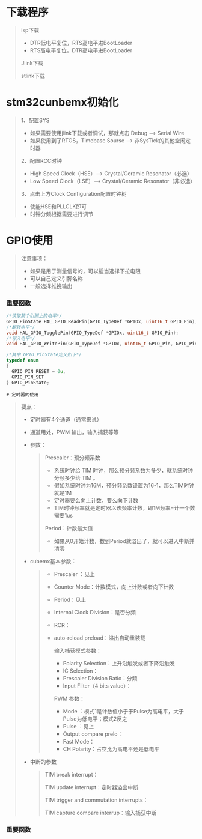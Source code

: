 # 下载程序

> isp下载
>
> - DTR低电平复位，RTS高电平进BootLoader  
> - RTS高电平复位，DTR高电平进BootLoader 
>
> Jlink下载
>
> stlink下载

# stm32cunbemx初始化

> 1、配置SYS
>
> - 如果需要使用jlink下载或者调试，那就点击 Debug --> Serial Wire
> - 如果使用到了RTOS，Timebase Sourse -->  非SysTick的其他空闲定时器
>
> 2、配置RCC时钟
>
> - High Speed Clock（HSE）--> Crystal/Ceramic Resonator（必选）
> - Low Speed Clock（LSE）--> Crystal/Ceramic Resonator（非必选）
>
> 3、点击上方Clock Configuration配置时钟树
>
> - 使能HSE和PLLCLK即可
> - 时钟分频根据需要进行调节

# GPIO使用

> 注意事项：
>
> - 如果是用于测量信号的，可以适当选择下拉电阻
> - 可以自己定义引脚名称
> - 一般选择推挽输出

### 重要函数

```c
/*读取某个引脚上的电平*/
GPIO_PinState HAL_GPIO_ReadPin(GPIO_TypeDef *GPIOx, uint16_t GPIO_Pin);
/*翻转电平*/
void HAL_GPIO_TogglePin(GPIO_TypeDef *GPIOx, uint16_t GPIO_Pin);
/*写入电平*/ 
void HAL_GPIO_WritePin(GPIO_TypeDef *GPIOx, uint16_t GPIO_Pin, GPIO_PinState PinState); 

/*其中 GPIO_PinState定义如下*/
typedef enum
{
  GPIO_PIN_RESET = 0u,
  GPIO_PIN_SET
} GPIO_PinState;
```

	# 定时器的使用

> 要点：
>
> - 定时器有4个通道（通常来说）
>
> - 通道用处，PWM 输出，输入捕获等等
>
> - 参数：
>
>   > Prescaler：预分频系数
>   >
>   > - 系统时钟给 TIM 时钟，那么预分频系数为多少，就系统时钟分频多少给 TIM 。
>   > - 假如系统时钟为16M，预分频系数设置为16-1，那么TIM时钟就是1M
>   > - 定时器要么向上计数，要么向下计数
>   > - TIM时钟频率就是定时器以该频率计数，即1M频率=计一个数需要1us
>   >
>   > Period：计数最大值
>   >
>   > - 如果从0开始计数，数到Period就溢出了，就可以进入中断并清零
>
> - cubemx基本参数：
>
>   > - Prescaler ：见上
>   >
>   > - Counter Mode：计数模式，向上计数或者向下计数
>   >
>   > - Period：见上
>   >
>   > - Internal Clock Division：是否分频
>   >
>   > - RCR：
>   >
>   > - auto-reload preload：溢出自动重装载
>   >
>   >   输入捕获模式参数：
>   >
>   >   - Polarity Selection：上升沿触发或者下降沿触发
>   >   - IC Selection：
>   >   - Prescaler Division Ratio：分频
>   >   - Input Filter（4 bits value）：
>   >
>   >   PWM 参数：
>   >
>   >   - Mode ：模式1是计数值小于于Pulse为高电平，大于Pulse为低电平；模式2反之
>   >   - Pulse ：见上
>   >   - Output compare prelo：
>   >   - Fast Mode：
>   >   - CH Polarity：占空比为高电平还是低电平
>
> - 中断的参数
>
>   > TIM break interrupt：
>   >
>   > TIM update interrupt：定时器溢出中断 
>   >
>   > TIM trigger and commutation interrupts：
>   >
>   > TIM capture compare interrup：输入捕获中断

### 重要函数

```c

```

